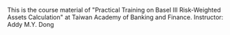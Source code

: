 This is the course material of "Practical Training on Basel III Risk-Weighted Assets Calculation" at Taiwan Academy of Banking and Finance. Instructor: Addy M.Y. Dong
